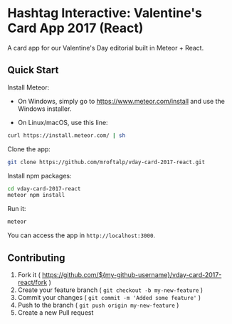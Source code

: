 # Hashtag Interactive: Valentine's Card App 2017 (React)

A card app for our Valentine's Day editorial built in Meteor + React.

## Quick Start

Install Meteor:

* On Windows, simply go to https://www.meteor.com/install and use the Windows installer.

* On Linux/macOS, use this line:
```bash
curl https://install.meteor.com/ | sh
```

Clone the app:

```bash
git clone https://github.com/mroftalp/vday-card-2017-react.git
```

Install npm packages:

```bash
cd vday-card-2017-react
meteor npm install
```

Run it:

```bash
meteor
```

You can access the app in `http://localhost:3000`.

## Contributing

1. Fork it ( https://github.com/${my-github-username}/vday-card-2017-react/fork )
2. Create your feature branch ( `git checkout -b my-new-feature` )
3. Commit your changes ( `git commit -m 'Added some feature'` )
4. Push to the branch ( `git push origin my-new-feature` )
5. Create a new Pull request